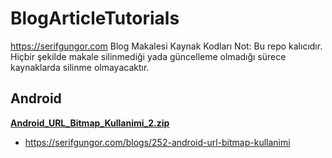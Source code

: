 # BlogArticleTutorials
https://serifgungor.com Blog Makalesi Kaynak Kodları
Not: Bu repo kalıcıdır. Hiçbir şekilde makale silinmediği yada güncelleme olmadığı sürece kaynaklarda silinme olmayacaktır.

## Android

**[Android_URL_Bitmap_Kullanimi_2.zip](https://github.com/serifgungor/BlogArticleTutorials/blob/master/Android_URL_Bitmap_Kullanimi_2.zip)**
- https://serifgungor.com/blogs/252-android-url-bitmap-kullanimi
